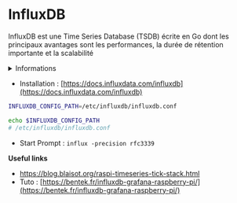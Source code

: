 # InfluxDB

InfluxDB est une Time Series Database (TSDB) écrite en Go dont les principaux avantages sont les performances, 
la durée de rétention importante et la scalabilité

<details>
  <summary>Informations</summary>
  <ul>
      <li>C’est une base de données intégrant le temps (des timestamp) pour chacun de ses enregistrements. On appelle ce type de base de données des Time Series Databases.</li>
      <li>La base est Open Source.</li>
      <li>Serveur de base de données la plus performante du marché selon DB-Engines.com pour ce qui est des Time Series Databases.</li>
      <li>Possibilité d’archivage de données numériques ET alphanumériques (String).</li>
      <li>Langage de requêtes semblable au langage SQL qui est un standard que je connais.</li>
      <li>Possibilités de scripting en .Net, Java, JavaScript, Node.js, PHP, Python et j’en passe !</li>
      <li>Réplication des données possible sur plusieurs bases. Exemple : synchroniser la base de données locale avec une base de données dans le Cloud.</li>
      <li>Choix de la pérennité des données. On peut choisir les données que l’on veut garder et combien de temps. C’est un des points forts de InfluxDB, car cela permet de faire bien plus qu’il n’y paraît !</li>
      <li>Librairie Node-RED existante.</li>
      <li>Compatible Raspberry Pi et Raspbian.</li>
  </ul>
</details>

- Installation : [https://docs.influxdata.com/influxdb](https://docs.influxdata.com/influxdb)

```bash 
INFLUXDB_CONFIG_PATH=/etc/influxdb/influxdb.conf

echo $INFLUXDB_CONFIG_PATH                      
# /etc/influxdb/influxdb.conf
```

- Start Prompt : `influx -precision rfc3339`

**Useful links**

- https://blog.blaisot.org/raspi-timeseries-tick-stack.html
- Tuto : [https://bentek.fr/influxdb-grafana-raspberry-pi/](https://bentek.fr/influxdb-grafana-raspberry-pi/)
